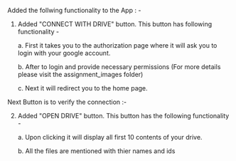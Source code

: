 Added the follwing functionality to the App : -

1. Added "CONNECT WITH DRIVE" button. This button has following functionality - 

	a. First it takes you to the authorization page where it will ask you to login with your google account.

	b. After to login and provide necessary permissions (For more details please visit the assignment_images folder)

	c. Next it will redirect you to the home page.

<From this we have established the connection with the drive> 

Next Button is to verify the connection :-

2. Added "OPEN DRIVE" button. This button has the following functionality - 

	a. Upon clicking it will display all first 10 contents of your drive.
    
	b. All the files are mentioned with thier names and ids
